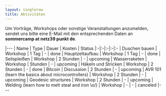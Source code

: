 ```yaml
---
layout: singlerow
title: Aktivitäten
---
```


Um Vorträge, Workshops oder sonstige Veranstaltungen anzumelden, sendet uns bitte eine E-Mail mit den entsprechenden Daten an **sommercamp at netz39 punkt de**.

|---
| Name | Type | Dauer | Kosten | Status
|:-|:-|:-|:-|:-
| Duschen bauen | Workshop | 1 Tag | - | done
| Hauptzeltaufbau | Workshop | 1 Tag | - | done
| Seilspleißen | Workshop | 2 Stunden | - | upcoming
| Wasserraketen | Workshop | Stunden | - | upcoming
| Häkeln und Stricken | Workshop | 2 Stunden | - | done
| Bitcoin | Discussion | 2 Stunden | - | upcoming
| AVR 101 (learn the basics about microcontrollers) | Workshop | 2 Stunden | - | upcoming
| Geodesic structures | Workshop | 2 Stunden | - | upcoming
| Welding (learn how to melt steal and iron \o/) | Workshop | - | - | canceled
|---
